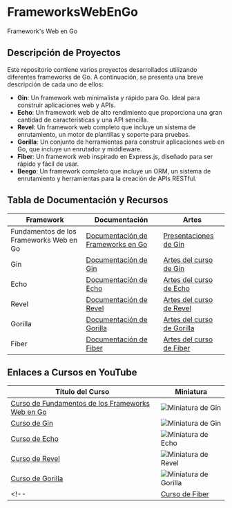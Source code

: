 # FrameworksWebEnGo
Framework's Web en Go

## Descripción de Proyectos

Este repositorio contiene varios proyectos desarrollados utilizando diferentes frameworks de Go. A continuación, se presenta una breve descripción de cada uno de ellos:

- **Gin**: Un framework web minimalista y rápido para Go. Ideal para construir aplicaciones web y APIs.
- **Echo**: Un framework web de alto rendimiento que proporciona una gran cantidad de características y una API sencilla.
- **Revel**: Un framework web completo que incluye un sistema de enrutamiento, un motor de plantillas y soporte para pruebas.
- **Gorilla**: Un conjunto de herramientas para construir aplicaciones web en Go, que incluye un enrutador y middleware.
- **Fiber**: Un framework web inspirado en Express.js, diseñado para ser rápido y fácil de usar.
- **Beego**: Un framework completo que incluye un ORM, un sistema de enrutamiento y herramientas para la creación de APIs RESTful.


## Tabla de Documentación y Recursos

| Framework | Documentación | Artes |
|-----------|---------------|-------|
| Fundamentos de los Frameworks Web en Go       | [Documentación de Frameworks en Go](https://github.com/jersonmartinez/FrameworksWebEnGo/tree/main/docs/Fundamentos%20de%20los%20Frameworks%20Web%20en%20Go/Documentation) | [Presentaciones de Gin](https://github.com/jersonmartinez/FrameworksWebEnGo/tree/main/docs/Fundamentos%20de%20los%20Frameworks%20Web%20en%20Go/Arts) |
| Gin       | [Documentación de Gin](https://github.com/jersonmartinez/FrameworksWebEnGo/tree/main/docs/Gin%20Framework/Documentation) | [Artes del curso de Gin](https://github.com/jersonmartinez/FrameworksWebEnGo/tree/main/docs/Gin%20Framework/Arts) |
| Echo      | [Documentación de Echo](https://github.com/jersonmartinez/FrameworksWebEnGo/tree/main/docs/Echo%20Framework/Documentation) | [Artes del curso de Echo](https://github.com/jersonmartinez/FrameworksWebEnGo/tree/main/docs/Echo%20Framework/Arts) |
| Revel     | [Documentación de Revel](https://github.com/jersonmartinez/FrameworksWebEnGo/tree/main/docs/Revel%20Framework/Documentation) | [Artes del curso de Revel](https://github.com/jersonmartinez/FrameworksWebEnGo/tree/main/docs/Revel%20Framework/Arts) |
| Gorilla   | [Documentación de Gorilla](https://github.com/jersonmartinez/FrameworksWebEnGo/tree/main/docs/Gorilla%20Framework/Documentation) | [Artes del curso de Gorilla](https://github.com/jersonmartinez/FrameworksWebEnGo/tree/main/docs/Gorilla%20Framework/Arts) |
| Fiber     | [Documentación de Fiber](https://github.com/jersonmartinez/FrameworksWebEnGo/tree/main/docs/Fiber%20Framework/Documentation) | [Artes del curso de Fiber](https://github.com/jersonmartinez/FrameworksWebEnGo/tree/main/docs/Fiber%20Framework/Arts) |

## Enlaces a Cursos en YouTube

|  Título del Curso | Miniatura |
| --------- | ------------------------------------------------------------------ |
| [Curso de Fundamentos de los Frameworks Web en Go](https://youtu.be/wL1ReDpZ64c)         | ![Miniatura de Gin](https://img.youtube.com/vi/wL1ReDpZ64c/0.jpg)     |
| [Curso de Gin](https://youtu.be/Wpma2kD-oBM)         | ![Miniatura de Gin](https://img.youtube.com/vi/Wpma2kD-oBM/0.jpg)     |
| [Curso de Echo](https://youtu.be/7cROq0Npc7U)        | ![Miniatura de Echo](https://img.youtube.com/vi/7cROq0Npc7U/0.jpg)    |
| [Curso de Revel](https://youtu.be/Bwy-aMjh2iI)       | ![Miniatura de Revel](https://img.youtube.com/vi/Bwy-aMjh2iI/0.jpg)   |
| [Curso de Gorilla](https://youtu.be/O5Fr1S-BvKY)     | ![Miniatura de Gorilla](https://img.youtube.com/vi/O5Fr1S-BvKY/0.jpg) |
<!-- | [Curso de Fiber](https://www.youtube.com/results?search_query=fiber+framework+go)     | ![Miniatura de Fiber](https://img.youtube.com/vi/VIDEO_ID/0.jpg)   | -->
